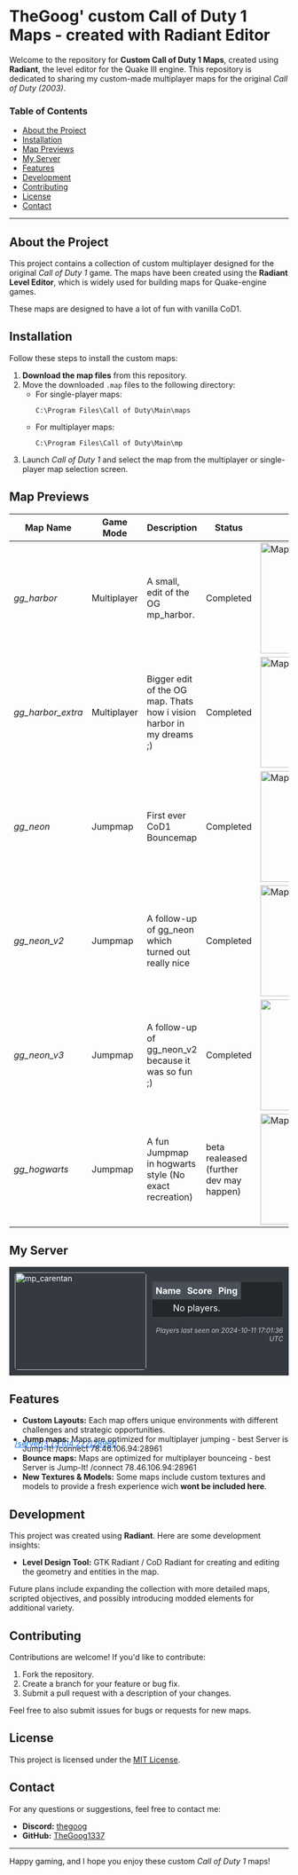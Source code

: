 # TheGoog' custom Call of Duty 1 Maps - created with Radiant Editor

Welcome to the repository for **Custom Call of Duty 1 Maps**, created using **Radiant**, the level editor for the Quake III engine. This repository is dedicated to sharing my custom-made multiplayer maps for the original *Call of Duty (2003)*.

### Table of Contents

- [About the Project](#about-the-project)
- [Installation](#installation)
- [Map Previews](#map-previews)
- [My Server](#my-server)
- [Features](#features)
- [Development](#development)
- [Contributing](#contributing)
- [License](#license)
- [Contact](#contact)

---

## About the Project

This project contains a collection of custom multiplayer designed for the original *Call of Duty 1* game. The maps have been created using the **Radiant Level Editor**, which is widely used for building maps for Quake-engine games.

These maps are designed to have a lot of fun with vanilla CoD1.

## Installation

Follow these steps to install the custom maps:

1. **Download the map files** from this repository.
2. Move the downloaded `.map` files to the following directory:
    - For single-player maps: 
      ```
      C:\Program Files\Call of Duty\Main\maps
      ```
    - For multiplayer maps:
      ```
      C:\Program Files\Call of Duty\Main\mp
      ```
3. Launch *Call of Duty 1* and select the map from the multiplayer or single-player map selection screen.

## Map Previews

| Map Name        | Game Mode     | Description                          | Status          | Image          |
|-----------------|---------------|--------------------------------------|-----------------|-----------------|
| *gg_harbor*     | Multiplayer   | A small, edit of the OG mp_harbor.        | Completed       |    <img src="https://vcodmods.com/static/uploads/imgs/1-66bcf7fbdc860.webp" alt="Map Screenshot" width="200"/>      |
| *gg_harbor_extra*      | Multiplayer | Bigger edit of the OG map. Thats how i vision harbor in my dreams ;)   | Completed  |    <img src="https://vcodmods.com/static/uploads/imgs/7-61d47d115a68c.webp" alt="Map Screenshot" width="200"/> |
| *gg_neon*     | Jumpmap   | First ever CoD1 Bouncemap        | Completed       |        <img src="https://vcodmods.com/static/uploads/imgs/7-61d47e5420a08.webp" alt="Map Screenshot" width="200"/> |
| *gg_neon_v2*     | Jumpmap   | A follow-up of gg_neon which turned out really nice        | Completed       |        <img src="https://vcodmods.com/static/uploads/imgs/7-61d4805ee21fd.webp" alt="Map Screenshot" width="200"/> |
| *gg_neon_v3*     | Jumpmap   | A follow-up of gg_neon_v2 because it was so fun ;)        | Completed       |     <img src="https://cdn.discordapp.com/attachments/798171050675666944/1294734632931168287/shot0027.jpg?ex=670c1717&is=670ac597&hm=46a9bb7735dbbcae13cfd961787f2ab709a8bef2214db9c06267591ce7c4359a& Map Screenshot" width="200"/>     |
| *gg_hogwarts*      | Jumpmap   | A fun Jumpmap in hogwarts style (No exact recreation)    | beta realeased (further dev may happen)   |        <img src="https://cdn.discordapp.com/attachments/798171050675666944/1236777634671890552/shot0013.jpg?ex=670b85ae&is=670a342e&hm=f5739a0f5f2cdc56d1ab8e09ec328f701abc83e87445687bbaa35ed99b168e0c&" alt="Map Screenshot" width="200"/> |

## My Server

<div style="background-color: #343a40; padding: 10px; color: white;">
    <div style="display: flex; gap: 10px;">
        <div style="flex: 1;">
            <img src="https://cod.pm/mp_maps/cod1+coduo/stock/mp_carentan.png" alt="mp_carentan" title="mp_carentan" style="border-radius: 5px; width: 100%;">
            <div style="margin-top: 10px;">
                <p><strong>Location:</strong> Germany</p>
                <p><strong>Network:</strong> Amazon.com, Inc.</p>
                <p><strong>Extension:</strong> libcod1</p>
                <p><strong>Server Viewer:</strong> <a href="https://cod.pm/server/3.73.104.222/28960" style="color: #0d6efd;">/server/3.73.104.222/28960</a></p>
            </div>
        </div>
        <div style="flex: 1;">
            <table style="width: 100%; border-collapse: collapse; background-color: #23272b; color: white; border: 1px solid #444;">
                <thead>
                    <tr style="background-color: #495057;">
                        <th style="padding: 5px; border: 1px solid #444;">Name</th>
                        <th style="padding: 5px; border: 1px solid #444;">Score</th>
                        <th style="padding: 5px; border: 1px solid #444;">Ping</th>
                    </tr>
                </thead>
                <tbody>
                    <tr>
                        <td colspan="3" style="padding: 5px; text-align: center;">No players.</td>
                    </tr>
                </tbody>
            </table>
            <p style="font-size: 12px; font-style: italic; text-align: right; color: #ccc;">Players last seen on 2024-10-11 17:01:36 UTC</p>
        </div>
    </div>
</div>


## Features

- **Custom Layouts:** Each map offers unique environments with different challenges and strategic opportunities.
- **Jump maps:** Maps are optimized for multiplayer jumping - best Server is Jump-It! /connect 78.46.106.94:28961
- **Bounce maps:** Maps are optimized for multiplayer bounceing - best Server is Jump-It! /connect 78.46.106.94:28961
- **New Textures & Models:** Some maps include custom textures and models to provide a fresh experience wich **wont be included here**.

## Development

This project was created using **Radiant**. Here are some development insights:

- **Level Design Tool:** GTK Radiant / CoD Radiant for creating and editing the geometry and entities in the map.
  
Future plans include expanding the collection with more detailed maps, scripted objectives, and possibly introducing modded elements for additional variety.

## Contributing

Contributions are welcome! If you'd like to contribute:

1. Fork the repository.
2. Create a branch for your feature or bug fix.
3. Submit a pull request with a description of your changes.

Feel free to also submit issues for bugs or requests for new maps.

## License

This project is licensed under the [MIT License](LICENSE).

## Contact

For any questions or suggestions, feel free to contact me:

- **Discord:** [thegoog](https://discord.com/users/thegoog)
- **GitHub:** [TheGoog1337](https://github.com/thegoog1337)

---

Happy gaming, and I hope you enjoy these custom *Call of Duty 1* maps!
